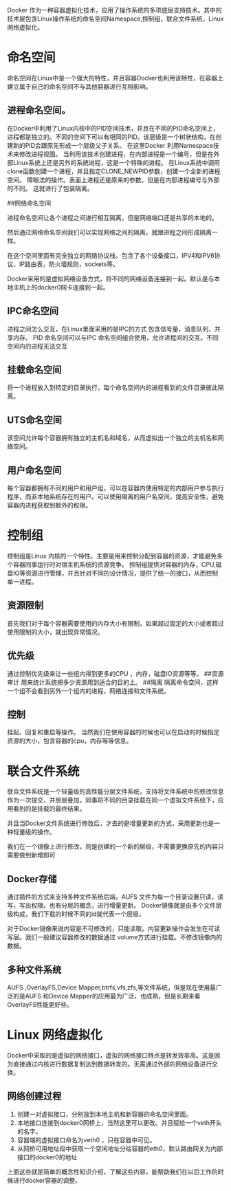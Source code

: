 Docker  作为一种容器虚拟化技术，应用了操作系统的多项底层支持技术。其中的技术层包含Linux操作系统的命名空间Namespace,控制组，联合文件系统，Linux网络虚拟化。
# 命名空间
命名空间在Linux中是一个强大的特性，并且容器Docker也利用该特性，在容器上建立属于自己的命名空间不与其他容器进行互相影响。
## 进程命名空间。
在Docker中利用了Linux内核中的PID空间技术，并且在不同的PID命名空间上，进程都是独立的。不同的空间下可以有相同的PID。该层级是一个树状结构，在创建新的PID会跟原先形成一个层级父子关系。
在这里Docker 利用Namespace技术来修改进程视图。
当利用该技术创建进程，在内部进程是一个编号，但是在外部Linux系统上还是另外的系统进程，这是一个特殊的进程。
在Linux系统中调用clone函数创建一个进程，并且指定CLONE_NEWPID参数，创建一个全新的进程空间。
障眼法的操作。表面上进程还是原来的参数，但是在内部进程编号与外部的不同。
这就进行了包装隔离。

##网络命名空间

进程命名空间让各个进程之间进行相互隔离，但是网络端口还是共享的本地的。

然后通过网络命名空间我们可以实现网络之间的隔离，就跟进程之间形成隔离一样。

在这个空间里面有完全独立的网络协议栈。包含了各个设备接口，IPV4和IPV6协议，IP路由表，防火墙规则，sockets等。

Docker采用的是虚拟网络设备方式，将不同的网络设备连接到一起。默认是与本地主机上的docker0网卡连接到一起。

## IPC命名空间 
进程之间怎么交互，在Linux里面采用的是IPC的方式 包含信号量，消息队列，共享内存。
PID 命名空间可以与IPC 命名空间组合使用，允许进程间的交互。不同空间内的进程无法交互

## 挂载命名空间
将一个进程放入到特定的目录执行，每个命名空间内的进程看到的文件目录彼此隔离。

## UTS命名空间
该空间允许每个容器拥有独立的主机名和域名，从而虚拟出一个独立的主机名和网络空间。
## 用户命名空间
每个容器都拥有不同的用户和用户组，可以在容器内使用特定的内部用户参与执行程序，而非本地系统存在的用户。可以使用隔离的用户名空间，提高安全性，避免容器内进程获取到额外的权限。

# 控制组
控制组是Linux 内核的一个特性。主要是用来控制分配到容器的资源，才能避免多个容器同事运行时对宿主机系统的资源竞争。
控制组提供对容器的内存，CPU,磁盘IO等资源进行管理，并且针对不同的设计情况，提供了统一的接口，从而控制单一进程。

## 资源限制
首先我们对于每个容器需要使用的内存大小有限制，如果超过固定的大小或者超过使用限制的大小，就出现异常情况。
## 优先级
通过控制优先级来让一些组内得到更多的CPU ，内存，磁盘IO资源等等。
##资源审计
用来统计系统把多少资源用到适合的目的上。
##隔离
隔离命令空间，这样一个组不会看到另外一个组内的进程，网络连接和文件系统。
## 控制
挂起、回复和重启等操作。
当然我们在使用容器的时候也可以在启动的时候指定资源的大小，包含容器的cpu，内存等等信息。
# 联合文件系统
 联合文件系统是一个轻量级的高性能分层文件系统，支持将文件系统中的修改信息作为一次提交，并层层叠加，同事将不同的目录挂载在同一个虚拟文件系统下，应用看到的是挂载的最终结果。

并且当Docker文件系统进行修改后，才去的是增量更新的方式，采用更新也是一种轻量级的操作。

我们在一个镜像上进行修改，则是创建的一个新的层级，不需要更换原先的内容只需要做到新增即可
## Docker存储
通过插件的方式来支持多种文件系统后端。AUFS 文件为每一个目录设置只读，读写，写出权限。也有分层的概念，进行增量更新。
Docker镜像就是由多个文件层级构成，我们下载的时候不同的id就代表一个层级。

对于Docker镜像来说内容是不可修改的，只能读取。内容更新操作会发生在可读写层。我们一般建议容器修改的数据通过 volume方式进行挂载。不修改镜像内的数据。

## 多种文件系统

AUFS ,OverlayFS,Device Mapper,btrfs,vfs,zfs,等文件系统，但是现在使用最广泛的是AUFS 和Device Mapper的应用最为广泛，也成熟，但是长期来看OverlayFS性能更好些。

# Linux 网络虚拟化
Docker中采取的是虚拟的网络接口，虚拟的网络接口特点是转发效率高。这是因为直接通过内核进行数据复制达到数据转发的。无需通过外部的网络设备进行交换。
 ## 网络创建过程
1. 创建一对虚拟接口，分别放到本地主机和新容器的命名空间里面。
2. 本地接口连接到docker0网桥上，当然这里可以更改。并且赋给一个veth开头的名字。
3. 容器端的虚拟接口命名为veth0 ，只在容器中可见。
4. 从网桥可用地址段中获取一个空闲地址分给容器的eth0，默认路由网关为内部接口的docker0的地址

上面这些就是简单的概念性知识介绍，了解这些内容，能帮助我们在以后工作的时候进行docker容器的调整。

